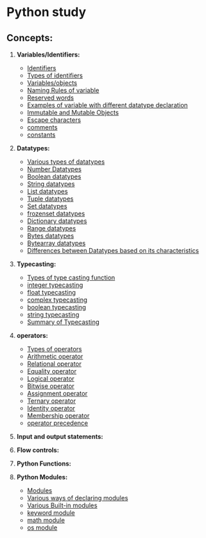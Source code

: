 # Python study

## Concepts:

1. **Variables/Identifiers:**
    
    - [Identifiers](https://github.com/pknviki95/Python/tree/main/concepts/Variables/README.md/#Identifiers)
    - [Types of identifiers](https://github.com/pknviki95/Python/tree/main/concepts/Variables/README.md/#Types-of-identifiers)
    - [Variables/objects](https://github.com/pknviki95/Python/tree/main/concepts/Variables/README.md/#Variablesobjects)
    - [Naming Rules of variable](https://github.com/pknviki95/Python/tree/main/concepts/Variables/README.md/#Naming-Rules-of-variable)
    - [Reserved words](https://github.com/pknviki95/Python/blob/main/concepts/Variables/README.md#Reserved-words)
    - [Examples of variable with different datatype declaration](https://github.com/pknviki95/Python/blob/main/concepts/Variables/README.md#Examples-of-variable-with-different-datatype-declaration)
    - [Immutable and Mutable Objects](https://github.com/pknviki95/Python/blob/main/concepts/Variables/README.md#Immutable-and-Mutable-Objects)
    - [Escape characters](https://github.com/pknviki95/Python/blob/main/concepts/Variables/README.md#Escape-characters)
    - [comments](https://github.com/pknviki95/Python/blob/main/concepts/Variables/README.md#comments)
    - [constants](https://github.com/pknviki95/Python/blob/main/concepts/Variables/README.md#constants)

2. **Datatypes:**

    - [Various types of datatypes](https://github.com/pknviki95/Python/tree/main/concepts/Datatypes/README.md#Various-types-of-datatypes)
    - [Number Datatypes](https://github.com/pknviki95/Python/tree/main/concepts/Datatypes/Number_datatypes/README.md#Number-datatypes)
    - [Boolean datatypes](https://github.com/pknviki95/Python/blob/main/concepts/Datatypes/Boolean_datatypes/README.md#bool---boolean-datatypes)
    - [String datatypes](https://github.com/pknviki95/Python/blob/main/concepts/Datatypes/String_datatypes/README.md#str()---string-datatypes)
    - [List datatypes](https://github.com/pknviki95/Python/blob/main/concepts/Datatypes/List_datatypes/README.md#list()---List-datatypes)
    - [Tuple datatypes](https://github.com/pknviki95/Python/blob/main/concepts/Datatypes/Tuple_datatypes/README.md#tuple()---Tuple-datatypes)
    - [Set datatypes](https://github.com/pknviki95/Python/blob/main/concepts/Datatypes/Set_datatypes/README.md#set()---set-datatypes)
    - [frozenset datatypes](https://github.com/pknviki95/Python/blob/main/concepts/Datatypes/Frozenset_datatypes/README.md#frozenset()---Frozenset-datatypes)
    - [Dictionary datatypes](https://github.com/pknviki95/Python/blob/main/concepts/Datatypes/Dictionary_datatypes/README.md#dict()---Dictionary-datatypes)
    - [Range datatypes](https://github.com/pknviki95/Python/blob/main/concepts/Datatypes/Range_datatypes/README.md#range()---Range-datatypes)
    - [Bytes datatypes](https://github.com/pknviki95/Python/blob/main/concepts/Datatypes/Bytes_datatypes/README.md#bytes()---Bytes-Datatypes)
    - [Bytearray datatypes](https://github.com/pknviki95/Python/blob/main/concepts/Datatypes/Bytearray_datatypes/README.md#bytearray()---ByteArray-Datatypes)
    - [Differences between Datatypes based on its characteristics](https://github.com/pknviki95/Python/tree/main/concepts/Datatypes/README.md#Differences-between-Datatypes-based-on-its-characteristics)

3. **Typecasting:**

    - [Types of type casting function](https://github.com/pknviki95/Python/tree/main/concepts/Typecasting/README.md#Types-of-type-casting-function)
    - [integer typecasting](https://github.com/pknviki95/Python/tree/main/concepts/Typecasting/README.md#integer-typecasting)
    - [float typecasting](https://github.com/pknviki95/Python/tree/main/concepts/Typecasting/README.md#float-typecasting)
    - [complex typecasting](https://github.com/pknviki95/Python/tree/main/concepts/Typecasting/README.md#complex-typecasting)
    - [boolean typecasting](https://github.com/pknviki95/Python/tree/main/concepts/Typecasting/README.md#boolean-typecasting)
    - [string typecasting](https://github.com/pknviki95/Python/tree/main/concepts/Typecasting#string-typecasting)
    - [Summary of Typecasting](https://github.com/pknviki95/Python/tree/main/concepts/Typecasting/README.md#Summary-of-Typecasting)

4. **operators:**

    - [Types of operators](https://github.com/pknviki95/Python/tree/main/concepts/operators/README.md#Types-of-operators)
    - [Arithmetic operator](https://github.com/pknviki95/Python/tree/main/concepts/operators/README.md#Arithmetic-operator)
    - [Relational operator](https://github.com/pknviki95/Python/tree/main/concepts/operators/README.md#Relational-operator)
    - [Equality operator](https://github.com/pknviki95/Python/tree/main/concepts/operators/README.md#Equality-operator)
    - [Logical operator](https://github.com/pknviki95/Python/tree/main/concepts/operators/README.md#Logical-operator)
    - [Bitwise operator](https://github.com/pknviki95/Python/tree/main/concepts/operators/README.md#Bitwise-operator)
    - [Assignment operator](https://github.com/pknviki95/Python/tree/main/concepts/operators/README.md#Assignment-operator)
    - [Ternary operator](https://github.com/pknviki95/Python/tree/main/concepts/operators/README.md#Ternary-operator)
    - [Identity operator](https://github.com/pknviki95/Python/tree/main/concepts/operators/README.md#Identity-operator)
    - [Membership operator](https://github.com/pknviki95/Python/tree/main/concepts/operators/README.md#Membership-operator)
    - [operator precedence](https://github.com/pknviki95/Python/tree/main/concepts/operators/README.md#operator-precedence)

5. **Input and output statements:**

6. **Flow controls:**
7. **Python Functions:**
8. **Python Modules:**
    - [Modules](https://github.com/pknviki95/Python/tree/main/concepts/Modules/README.md#Modules)
    - [Various ways of declaring modules](https://github.com/pknviki95/Python/tree/main/concepts/Modules/README.md#Various-ways-of-declaring-modules)
    - [Various Built-in modules](https://github.com/pknviki95/Python/tree/main/concepts/Modules/README.md#Various-Built-in-modules)
    - [keyword module](https://github.com/pknviki95/Python/tree/main/concepts/Modules/keyword/README.md#Keyword()---Keyword-module)
    - [math module](https://github.com/pknviki95/Python/tree/main/concepts/Modules/math/README.md#math()---Math-module)
    - [os module](https://github.com/pknviki95/Python/tree/main/concepts/Modules/os/README.md#os()---OS-module)




